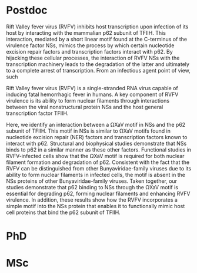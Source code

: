 # Postdoc

Rift Valley fever virus (RVFV) inhibits host transcription upon infection of its host by interacting with the mammalian p62 subunit of TFIIH. This interaction, mediated by a short linear motif found at the C-terminus of the virulence factor NSs, mimics the process by which certain nucleotide excision repair factors and transcription factors interact with p62. By hijacking these cellular processes, the interaction of RVFV NSs with the transcription machinery leads to the degradation of the latter and ultimately to a complete arrest of transcription. From an infectious agent point of view, such


Rift Valley fever virus (RVFV) is a single-stranded RNA virus capable of inducing fatal hemorrhagic fever in humans. A key component of RVFV virulence is its ability to form nuclear filaments through interactions between the viral nonstructural protein NSs and the host general transcription factor TFIIH.

Here, we identify an interaction between a ΩXaV motif in NSs and the p62 subunit of TFIIH. This motif in NSs is similar to ΩXaV motifs found in nucleotide excision repair (NER) factors and transcription factors known to interact with p62. Structural and biophysical studies demonstrate that NSs binds to p62 in a similar manner as these other factors. Functional studies in RVFV-infected cells show that the ΩXaV motif is required for both nuclear filament formation and degradation of p62. Consistent with the fact that the RVFV can be distinguished from other Bunyaviridae-family viruses due to its ability to form nuclear filaments in infected cells, the motif is absent in the NSs proteins of other Bunyaviridae-family viruses. Taken together, our studies demonstrate that p62 binding to NSs through the ΩXaV motif is essential for degrading p62, forming nuclear filaments and enhancing RVFV virulence. In addition, these results show how the RVFV incorporates a simple motif into the NSs protein that enables it to functionally mimic host cell proteins that bind the p62 subunit of TFIIH.
# PhD

# MSc
